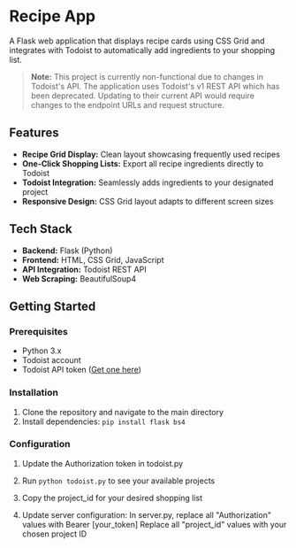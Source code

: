 # Recipe App

A Flask web application that displays recipe cards using CSS Grid and integrates with Todoist to automatically add ingredients to your shopping list.

> **Note:** This project is currently non-functional due to changes in Todoist's API. The application uses Todoist's v1 REST API which has been deprecated. Updating to their current API would require changes to the endpoint URLs and request structure.

## Features
- **Recipe Grid Display:** Clean layout showcasing frequently used recipes
- **One-Click Shopping Lists:** Export all recipe ingredients directly to Todoist
- **Todoist Integration:** Seamlessly adds ingredients to your designated project
- **Responsive Design:** CSS Grid layout adapts to different screen sizes

## Tech Stack
- **Backend:** Flask (Python)
- **Frontend:** HTML, CSS Grid, JavaScript
- **API Integration:** Todoist REST API
- **Web Scraping:** BeautifulSoup4

## Getting Started

### Prerequisites
- Python 3.x
- Todoist account
- Todoist API token ([Get one here](https://todoist.com/app/settings/integrations))

### Installation
1. Clone the repository and navigate to the main directory
2. Install dependencies:
   `pip install flask bs4`

### Configuration

1. Update the Authorization token in todoist.py
2. Run `python todoist.py` to see your available projects
3. Copy the project_id for your desired shopping list

4. Update server configuration:
In server.py, replace all "Authorization" values with Bearer [your_token]
Replace all "project_id" values with your chosen project ID
